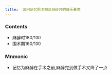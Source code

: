 ```yaml
---
title:  如何记忆围术期及麻醉时的降压要求
--- 
```


### Contents
- 麻醉时180/100
- 围术期160/100

### Mnmonic
- 记忆为麻醉在手术之前,麻醉完到做手术又降了一点
